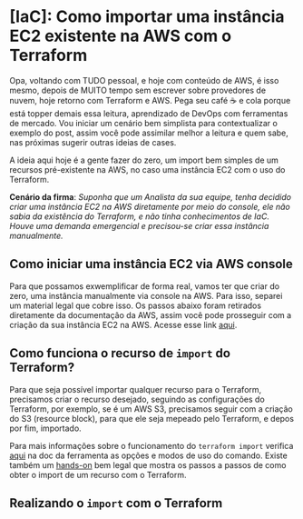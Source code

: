 # [IaC]: Como importar uma instância EC2 existente na AWS com o Terraform
Opa, voltando com TUDO pessoal, e hoje com conteúdo de AWS, é isso mesmo, depois de MUITO tempo sem escrever sobre provedores de nuvem, hoje retorno com Terraform e AWS. Pega seu café ☕️ e cola porque está topper demais essa leitura, aprendizado de DevOps com ferramentas de mercado. Vou iniciar um cenário bem simplista para contextualizar o exemplo do post, assim você pode assimilar melhor a leitura e quem sabe, nas próximas sugerir outras ideias de cases.

A ideia aqui hoje é a gente fazer do zero, um import bem simples de um recursos pré-existente na AWS, no caso uma instância EC2 com o uso do Terraform.

**Cenário da firma**: *Suponha que um Analista da sua equipe, tenha decidido criar uma instância EC2 na AWS diretamente por meio do console, ele não sabia da existência do Terraform, e não tinha conhecimentos de IaC. Houve uma demanda emergencial e precisou-se criar essa instância manualmente.*

## Como iniciar uma instância EC2 via AWS console
Para que possamos exwemplificar de forma real, vamos ter que criar do zero, uma instância manualmente via console na AWS. Para isso, separei um material legal que cobre isso. Os passos abaixo foram retirados diretamente da documentação da AWS, assim você pode prosseguir com a criação da sua instância EC2 na AWS. Acesse esse link [aqui](https://docs.aws.amazon.com/pt_br/AWSEC2/latest/UserGuide/EC2_GetStarted.html).

## Como funciona o recurso de `import` do Terraform?
Para que seja possível importar qualquer recurso para o Terraform, precisamos criar o  recurso desejado, seguindo as configurações do Terraform, por exemplo, se é um AWS S3, precisamos seguir com a criação do S3 (resource block), para que ele seja mepeado pelo Terraform, e depos por fim, importado.

Para mais informações sobre o funcionamento do `terraform import` verifica [aqui](https://developer.hashicorp.com/terraform/cli/import) na doc da ferramenta as opções e modos de uso do comando. Existe também um [hands-on](https://developer.hashicorp.com/terraform/tutorials/state/state-import?utm_source=WEBSITE&utm_medium=WEB_IO&utm_offer=ARTICLE_PAGE&utm_content=DOCS) bem legal que mostra os passos a passos de como obter o import de um recurso com o Terraform.

## Realizando o `import` com o Terraform





